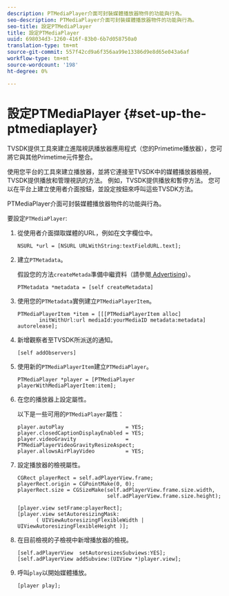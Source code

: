 ```yaml
---
description: PTMediaPlayer介面可封裝媒體播放器物件的功能與行為。
seo-description: PTMediaPlayer介面可封裝媒體播放器物件的功能與行為。
seo-title: 設定PTMediaPlayer
title: 設定PTMediaPlayer
uuid: 698034d3-1260-416f-83b0-6b7d058750a0
translation-type: tm+mt
source-git-commit: 557f42cd9a6f356aa99e13386d9e8d65e043a6af
workflow-type: tm+mt
source-wordcount: '198'
ht-degree: 0%

---
```



# 設定PTMediaPlayer {#set-up-the-ptmediaplayer}

TVSDK提供工具來建立進階視訊播放器應用程式（您的Primetime播放器），您可將它與其他Primetime元件整合。

使用您平台的工具來建立播放器，並將它連接至TVSDK中的媒體播放器檢視，TVSDK提供播放和管理視訊的方法。 例如，TVSDK提供播放和暫停方法。 您可以在平台上建立使用者介面按鈕，並設定按鈕來呼叫這些TVSDK方法。

PTMediaPlayer介面可封裝媒體播放器物件的功能與行為。

要設定`PTMediaPlayer`:

1. 從使用者介面擷取媒體的URL，例如在文字欄位中。

   ```
   NSURL *url = [NSURL URLWithString:textFieldURL.text];
   ```

1. 建立`PTMetadata`。

   假設您的方法`createMetada`準備中繼資料（請參閱[ Advertising](../../ios-3x-advertising/ios-3x-advertising-requirements.md)）。

   ```
   PTMetadata *metadata = [self createMetadata]
   ```

1. 使用您的`PTMetadata`實例建立`PTMediaPlayerItem`。

   ```
   PTMediaPlayerItem *item = [[[PTMediaPlayerItem alloc] 
          initWithUrl:url mediaId:yourMediaID metadata:metadata] autorelease];
   ```

1. 新增觀察者至TVSDK所派送的通知。

   ```
   [self addObservers]
   ```

1. 使用新的`PTMediaPlayerItem`建立`PTMediaPlayer`。

   ```
   PTMediaPlayer *player = [PTMediaPlayer playerWithMediaPlayerItem:item];
   ```

1. 在您的播放器上設定屬性。

   以下是一些可用的`PTMediaPlayer`屬性：

   ```
   player.autoPlay                    = YES;  
   player.closedCaptionDisplayEnabled = YES; 
   player.videoGravity                = PTMediaPlayerVideoGravityResizeAspect;  
   player.allowsAirPlayVideo          = YES;
   ```

1. 設定播放器的檢視屬性。

   ```
   CGRect playerRect = self.adPlayerView.frame;  
   playerRect.origin = CGPointMake(0, 0); 
   playerRect.size = CGSizeMake(self.adPlayerView.frame.size.width,  
                                self.adPlayerView.frame.size.height); 
   
   [player.view setFrame:playerRect]; 
   [player.view setAutoresizingMask:  
         ( UIViewAutoresizingFlexibleWidth | UIViewAutoresizingFlexibleHeight )];
   ```

1. 在目前檢視的子檢視中新增播放器的檢視。

   ```
   [self.adPlayerView  setAutoresizesSubviews:YES];  
   [self.adPlayerView addSubview:(UIView *)player.view];
   ```

1. 呼叫`play`以開始媒體播放。

   ```
   [player play];
   ```
